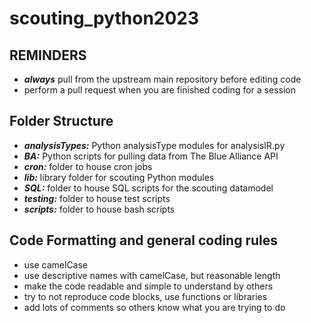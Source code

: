 # scouting_python2023

## **REMINDERS**
- ***always*** pull from the upstream main repository before editing code
- perform a pull request when you are finished coding for a session

## Folder Structure
- ***analysisTypes:*** Python analysisType modules for analysisIR.py
- ***BA:*** Python scripts for pulling data from The Blue Alliance API
- ***cron:*** folder to house cron jobs
- ***lib:*** library folder for scouting Python modules
- ***SQL:*** folder to house SQL scripts for the scouting datamodel
- ***testing:*** folder to house test scripts
- ***scripts:*** folder to house bash scripts

## Code Formatting and general coding rules
- use camelCase
- use descriptive names with camelCase, but reasonable length
- make the code readable and simple to understand by others
- try to not reproduce code blocks, use functions or libraries
- add lots of comments so others know what you are trying to do


